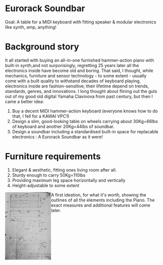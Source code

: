 # Eurorack Soundbar
Goal: A table for a MIDI keyboard with fitting speaker & modular electronics like synth, amp, anything!

# Background story
It all started with buying an all-in-one furnished hammer-action piano with built-in synth,and not surporisingly, regretting 25 years later all the electronics inside have become old and boring.  That said, I thought, while mechanics, furniture and sensor technology - to some extent - usually come with a built quality to withstand decades of keyboard playing, electronics inside are fashion-sensitive; their lifetime depend on trends, standards, genres, and innovations.  I long thought about flining out the guts out of my good old digital Yamaha Clavinova from past century, but then I came a better idea: 
1) Buy a decent MIDI hammer-action keyboard (everyone knows how to do that; I fell for a KAWAI VPC1)
2) Design a slim, good-looking table on wheels carrying about 30Kg=66lbs of keyboard and another 20Kg=44lbs of soundbar.
3) Design a soundbar including a standardised built-in space for replacable electronics : A Eurorack Soundbar as it were!

# Furniture requirements
1) Elegant & aesthetic, fitting ones living room after all.
2) Sturdy enough to carry 50Kg=110lbs
4) Providing maximum leg space horizontally and vertically
5) Height-adjustable to some extent

<a href=https://github.com/flyingzebra/EurorackSoundbar/blob/main/photos/sketch.jpg><img src="/photos/sketch.jpg?raw=true" width=30% align="left"/></a>A first ideation, for what it's worth, showing the outlines of all the elements including the Piano.  The exact measures and additional features will come later.

